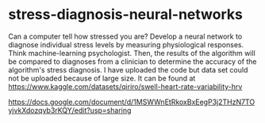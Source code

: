 # stress-diagnosis-neural-networks

Can a computer tell how stressed you are? Develop a neural network to diagnose individual stress levels by measuring physiological responses. Think machine-learning psychologist. Then, the results of the algorithm will be compared to diagnoses from a clinician to determine the accuracy of the algorithm's stress diagnosis.
I have uploaded the code but data set could not be uploaded because of large size. It can be found at https://www.kaggle.com/datasets/qiriro/swell-heart-rate-variability-hrv

https://docs.google.com/document/d/1MSWWnEtRkoxBxEegP3j2THzN7TOyjvkXdozqyb3rKQY/edit?usp=sharing
